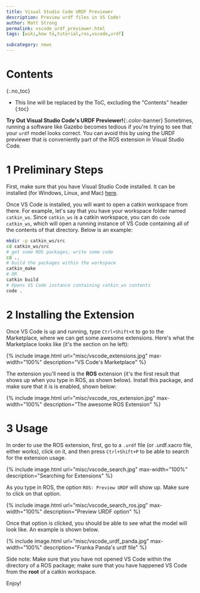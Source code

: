 ```yaml
---
title: Visual Studio Code URDF Previewer
description: Preview urdf files in VS Code!
author: Matt Strong
permalink: vscode_urdf_previewer.html
tags: [wiki,how to,tutorial,ros,vscode,urdf]

subcategory: news
---
```


# Contents
{:.no_toc}

* This line will be replaced by the ToC, excluding the "Contents" header
{:toc}

**Try Out Visual Studio Code's URDF Previewer!**{:.color-banner}
Sometimes, running a software like Gazebo becomes tedious if you're trying to see that your `urdf` model looks correct. You can avoid this by using the URDF previewer that is conveniently part of the ROS extension in Visual Studio Code.

# 1 Preliminary Steps

First, make sure that you have Visual Studio Code installed. It can be installed (for Windows, Linux, and Mac) [here](https://code.visualstudio.com/download).

Once VS Code is installed, you will want to open a catkin workspace from there. For example, let's say that you have your workspace folder named `catkin_ws`. Since `catkin_ws` is a catkin workspace, you can do `code catkin_ws`, which will open a running instance of VS Code containing all of the contents of that directory. Below is an example:

~~~bash
mkdir -p catkin_ws/src
cd catkin_ws/src
# get some ROS packages, write some code
cd ..
# build the packages within the workspace
catkin_make
# OR
catkin build
# Opens VS Code instance containing catkin_ws contents
code .

~~~

# 2 Installing the Extension

Once VS Code is up and running, type `Ctrl+Shift+X` to go to the Marketplace, where we can get some awesome extensions. Here's what the Marketplace looks like (it's the section on he left):

{% include image.html url="misc/vscode_extensions.jpg" max-width="100%" description="VS Code's Marketplace" %}

The extension you'll need is the **ROS** extension (it's the first result that shows up when you type in ROS, as shown below). Install this package, and make sure that it is is enabled, shown below:

{% include image.html url="misc/vscode_ros_extension.jpg" max-width="100%" description="The awesome ROS Extension" %}

# 3 Usage

In order to use the ROS extension, first, go to a `.urdf` file (or .urdf.xacro file, either works), click on it, and then press `Ctrl+Shift+P` to be able to search for the extension usage.

{% include image.html url="misc/vscode_search.jpg" max-width="100%" description="Searching for Extensions" %}

As you type in ROS, the option `ROS: Preview URDF` will show up. Make sure to click on that option.

{% include image.html url="misc/vscode_search_ros.jpg" max-width="100%" description="Preview URDF option" %}

Once that option is clicked, you should be able to see what the model will look like. An example is shown below.

{% include image.html url="misc/vscode_urdf_panda.jpg" max-width="100%" description="Franka Panda's urdf file" %}

Side note: Make sure that you have not opened VS Code within the directory of a ROS package; make sure that you have happened VS Code from the **root** of a catkin workspace.

Enjoy!
